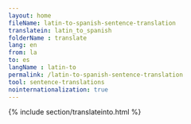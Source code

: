 ```yaml
---
layout: home
fileName: latin-to-spanish-sentence-translation
translatein: latin_to_spanish
folderName : translate
lang: en
from: la
to: es
langName : latin-to
permalink: /latin-to-spanish-sentence-translation
tool: sentence-translations
nointernationalization: true
---
```

{% include section/translateinto.html %}
